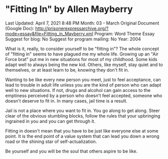 # "Fitting In" by Allen Mayberry

Last Updated: April 7, 2021 8:48 PM
Month: 03 - March
Original Document (Google Doc): http://prisonerexpressarchive.org/?mode=essay&file=Fitting_in_Mayberry.xml
Program: Word Theme Essay
Suggest for blog: No
Suggest for program mailing: No
Year: 2004

What is it, really, to consider yourself to be "fitting in"? The whole concept of "fitting in" seems to have plagued me my whole life. Growing up an "Air Force brat" put me in new situations for most of my childhood. Some kids adapt well to always being the new kid. Others, like myself, stay quiet and to themselves, or at least learn to be, knowing they don't fit in.

Wanting to be like every new person you meet, just to feel acceptance, can lead to trouble in adult life unless you are the kind of person who can adapt well to new situations. If not, drugs and alcohol can gain access to the emptiness perceived by a person who doesn't feel accepted, someone who doesn't deserve to fit in. In many cases, jail time is a result.

Jail is not a place where you want to fit in. You go along to get along. Steer clear of the obvious stumbling blocks, follow the rules that your upbringing ingrained in you and you can get through it.

Fitting in doesn't mean that you have to be just like everyone else at some point. It is the end point of a value system that can lead you down a wrong road or the shining star of self-actualization.

Be yourself and you will be the soul that others aspire to be like.